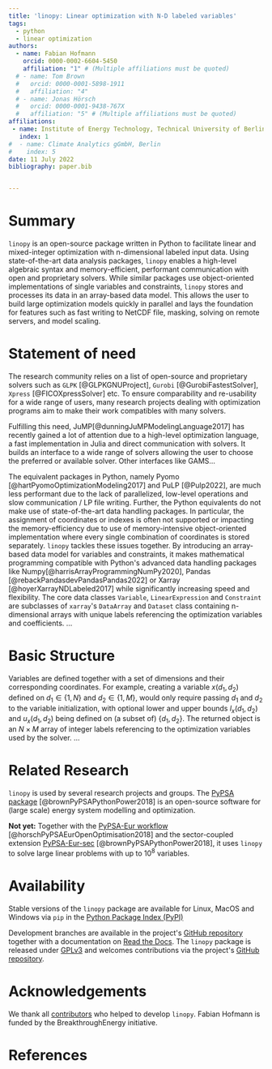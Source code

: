```yaml
---
title: 'linopy: Linear optimization with N-D labeled variables'
tags:
  - python
  - linear optimization
authors:
  - name: Fabian Hofmann
    orcid: 0000-0002-6604-5450
    affiliation: "1" # (Multiple affiliations must be quoted)
  # - name: Tom Brown
  #   orcid: 0000-0001-5898-1911
  #   affiliation: "4"
  # - name: Jonas Hörsch
  #   orcid: 0000-0001-9438-767X
  #   affiliation: "5" # (Multiple affiliations must be quoted)
affiliations:
 - name: Institute of Energy Technology, Technical University of Berlin
   index: 1
#  - name: Climate Analytics gGmbH, Berlin
#    index: 5
date: 11 July 2022
bibliography: paper.bib


---
```


# Summary

`linopy` is an open-source package written in Python to facilitate linear and mixed-integer optimization with n-dimensional labeled input data. Using state-of-the-art data analysis packages, `linopy` enables a high-level algebraic syntax and memory-efficient, performant communication with open and proprietary solvers. While similar packages use object-oriented implementations of single variables and constraints, `linopy` stores and processes its data in an array-based data model. This allows the user to build large optimization models quickly in parallel and lays the foundation for features such as fast writing to NetCDF file, masking, solving on remote servers, and model scaling.

# Statement of need

The research community relies on a list of open-source and proprietary solvers such as `GLPK` [@GLPKGNUProject], `Gurobi` [@GurobiFastestSolver], `Xpress` [@FICOXpressSolver] etc. To ensure comparability and re-usability for a wide range of users, many research projects dealing with optimization programs aim to make their work compatibles with many solvers.
<!-- * There is therefore the general need, besides the solver specific interfaces like `Gurobipy` [@GurobipyPythonInterface] or the `Xpress` Python interface [@teamXpressFICOXpress]  -->
Fulfilling this need, JuMP[@dunningJuMPModelingLanguage2017] has recently gained a lot of attention due to a high-level optimization language, a fast implementation in Julia and direct communication with solvers. It builds an interface to a wide range of solvers allowing the user to choose the preferred or available solver.  Other interfaces like GAMS...

The equivalent packages in Python, namely Pyomo [@hartPyomoOptimizationModeling2017] and PuLP [@Pulp2022], are much less performant due to the lack of parallelized, low-level operations and slow communication / LP file writing.
Further, the Python equivalents do not make use of state-of-the-art data handling packages. In particular, the assignment of coordinates or indexes is often not supported or impacting the memory-efficiency due to use of memory-intensive object-oriented implementation where every single combination of coordinates is stored separately.
`linopy` tackles these issues together. By introducing an array-based data model for variables and constraints, it makes mathematical programming compatible with Python's advanced data handling packages like Numpy[@harrisArrayProgrammingNumPy2020], Pandas [@rebackPandasdevPandasPandas2022] or Xarray [@hoyerXarrayNDLabeled2017] while significantly increasing speed and flexibility.
The core data classes `Variable`, `LinearExpression` and `Constraint`  are subclasses of `xarray`'s `DataArray` and `Dataset` class containing n-dimensional arrays with unique labels referencing the optimization variables and coefficients.
...

# Basic Structure

Variables are defined together with a set of dimensions and their corresponding coordinates.
For example, creating a variable $x(d_1, d_2)$ defined on $d_1 \in \{1,N\}$ and $d_2 \in \{1, M\}$, would only require passing $d_1$ and $d_2$ to the variable initialization, with optional lower and upper bounds $l_x(d_1,d_2)$ and $u_x(d_1,d_2)$ being defined on (a subset of) $\{d_1, d_2\}$. The returned object is an $N \times M$ array of integer labels referencing to the optimization variables used by the solver.
...

# Related Research

`linopy` is used by several research projects and groups. The [PyPSA package](https://github.com/PyPSA/pypsa) [@brownPyPSAPythonPower2018] is an open-source software for (large scale) energy system modelling and optimization.

**Not yet:**
Together with the [PyPSA-Eur workflow](https://github.com/PyPSA/pypsa-eur) [@horschPyPSAEurOpenOptimisation2018] and the sector-coupled extension [PyPSA-Eur-sec](https://github.com/PyPSA/pypsa-eur-sec) [@brownPyPSAPythonPower2018], it uses `linopy` to solve large linear problems with up to $10^8$ variables.

# Availability

Stable versions of the `linopy` package are available for Linux, MacOS and Windows via
`pip` in the [Python Package Index (PyPI)](https://pypi.org/project/linopy/)
<!-- and for `conda` on [conda-forge](https://anaconda.org/conda-forge/linopy) [@AnacondaSoftwareDistribution2020]. -->
Development branches are available in the project's [GitHub repository](https://github.com/PyPSA/linopy) together with a documentation on [Read the Docs](https://linopy.readthedocs.io/en/master/).
The `linopy` package is released under [GPLv3](https://github.com/PyPSA/linopy/blob/master/LICENSES/GPL-3.0-or-later.txt) and welcomes contributions via the project's [GitHub repository](https://github.com/PyPSA/linopy).

# Acknowledgements

We thank all [contributors](https://github.com/PyPSA/linopy/graphs/contributors) who helped to develop `linopy`.
Fabian Hofmann is funded by the BreakthroughEnergy initiative.

# References
